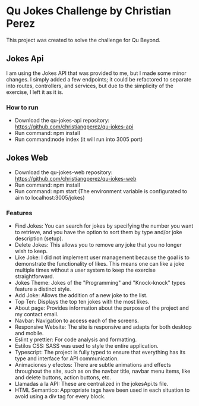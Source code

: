 # Qu Jokes Challenge by Christian Perez

This project was created to solve the challenge for Qu Beyond.

## Jokes Api

I am using the Jokes API that was provided to me, but I made some minor changes. I simply added a few endpoints; it could be refactored to separate into routes, controllers, and services, but due to the simplicity of the exercise, I left it as it is.

### How to run

- Download the qu-jokes-api repository: https://github.com/christiangperez/qu-jokes-api
- Run command: npm install
- Run command:node index (it will run into 3005 port)

## Jokes Web

- Download the qu-jokes-web repository: https://github.com/christiangperez/qu-jokes-web
- Run command: npm install
- Run command: npm start (The environment variable is configurated to aim to localhost:3005/jokes)

### Features

- Find Jokes: You can search for jokes by specifying the number you want to retrieve, and you have the option to sort them by type and/or joke description (setup).
- Delete Jokes: This allows you to remove any joke that you no longer wish to keep.
- Like Joke: I did not implement user management because the goal is to demonstrate the functionality of likes. This means one can like a joke multiple times without a user system to keep the exercise straightforward.
- Jokes Theme: Jokes of the "Programming" and "Knock-knock" types feature a distinct style.
- Add Joke: Allows the addition of a new joke to the list.
- Top Ten: Displays the top ten jokes with the most likes.
- About page: Provides information about the purpose of the project and my contact email.
- Navbar: Navigation to access each of the screens.
- Responsive Website: The site is responsive and adapts for both desktop and mobile.
- Eslint y prettier: For code analysis and formatting.
- Estilos CSS: SASS was used to style the entire application.
- Typescript: The project is fully typed to ensure that everything has its type and interface for API communication.
- Animaciones y efectos: There are subtle animations and effects throughout the site, such as on the navbar title, navbar menu items, like and delete buttons, action buttons, etc.
- Llamadas a la API: These are centralized in the jokesApi.ts file.
- HTML Semantico: Appropriate tags have been used in each situation to avoid using a div tag for every block.
